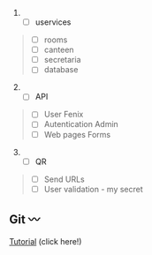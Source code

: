 
1. - [ ] uservices 
> 
> - [ ] rooms 
> - [ ] canteen
> - [ ] secretaria 
> - [ ] database 

2. - [ ] API
>
> - [ ] User Fenix
> - [ ] Autentication Admin
> - [ ] Web pages Forms


3. - [ ] QR
>
> - [ ] Send URLs
> - [ ] User validation - my secret
     

      





Git    :wavy_dash:
-------------

 [Tutorial](https://github.com/bmalbusca/git_getting_started) (click here!)
